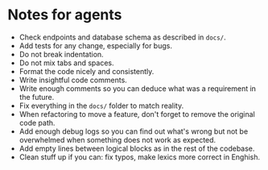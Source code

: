 
# Notes for agents

- Check endpoints and database schema as described in `docs/`.
- Add tests for any change, especially for bugs.
- Do not break indentation.
- Do not mix tabs and spaces.
- Format the code nicely and consistently.
- Write insightful code comments.
- Write enough comments so you can deduce what was a requirement in the future.
- Fix everything in the `docs/` folder to match reality.
- When refactoring to move a feature, don't forget to remove the original code path.
- Add enough debug logs so you can find out what's wrong but not be overwhelmed when something does not work as expected.
- Add empty lines between logical blocks as in the rest of the codebase.
- Clean stuff up if you can: fix typos, make lexics more correct in Enghish.
